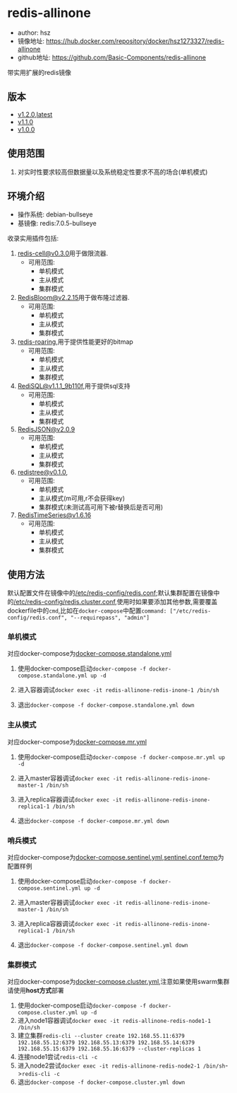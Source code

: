 # redis-allinone

+ author: hsz
+ 镜像地址: <https://hub.docker.com/repository/docker/hsz1273327/redis-allinone>
+ github地址: <https://github.com/Basic-Components/redis-allinone>

带实用扩展的redis镜像

## 版本

+ [v1.2.0,latest](https://github.com/Basic-Components/redis-allinone/blob/master/dockerfile)
+ [v1.1.0](https://github.com/Basic-Components/redis-allinone/blob/v1.1.0/dockerfile)
+ [v1.0.0](https://github.com/Basic-Components/redis-allinone/blob/v1.0.0/dockerfile)

## 使用范围

1. 对实时性要求较高但数据量以及系统稳定性要求不高的场合(单机模式)

## 环境介绍

+ 操作系统: debian-bullseye
+ 基镜像: redis:7.0.5-bullseye

收录实用插件包括:

1. [redis-cell@v0.3.0](https://github.com/brandur/redis-cell/tree/v0.3.0)用于做限流器.
    + 可用范围:
        + 单机模式
        + 主从模式
        + 集群模式
2. [RedisBloom@v2.2.15](https://github.com/RedisBloom/RedisBloom/tree/ver2.2.15)用于做布隆过滤器.
    + 可用范围:
        + 单机模式
        + 主从模式
        + 集群模式
3. [redis-roaring](https://github.com/aviggiano/redis-roaring),用于提供性能更好的bitmap
    + 可用范围:
        + 单机模式
        + 主从模式
        + 集群模式
4. [RediSQL@v1.1.1_9b110f](https://github.com/RedBeardLab/rediSQL/tree/v1.1.1),用于提供sql支持
    + 可用范围:
        + 单机模式
        + 主从模式
        + 集群模式
5. [RedisJSON@v2.0.9](https://github.com/RedisJSON/RedisJSON/tree/v2.0.9)
    + 可用范围:
        + 单机模式
        + 主从模式
        + 集群模式
6. [redistree@v0.1.0](https://github.com/OhBonsai/RedisTree/tree/v0.1.0),
    + 可用范围:
        + 单机模式
        + 主从模式(m可用,r不会获得key)
        + 集群模式(未测试高可用下被r替换后是否可用)
7. [RedisTimeSeries@v1.6.16](https://github.com/RedisTimeSeries/RedisTimeSeries/tree/v1.6.16)
    + 可用范围:
        + 单机模式
        + 主从模式
        + 集群模式

## 使用方法

默认配置文件在镜像中的[/etc/redis-config/redis.conf](https://github.com/Basic-Components/redis-allinone/blob/master/conf/redis.conf);默认集群配置在镜像中的[/etc/redis-config/redis.cluster.conf](https://github.com/Basic-Components/redis-allinone/blob/master/conf/redis.cluster.conf),使用时如果要添加其他参数,需要覆盖dockerfile中的`cmd`,比如在`docker-compose`中配置`command: ["/etc/redis-config/redis.conf", "--requirepass", "admin"]`

### 单机模式

对应docker-compose为[docker-compose.standalone.yml](https://github.com/Basic-Components/redis-allinone/blob/master/docker-compose.standalone.yml)

1. 使用docker-compose启动`docker-compose -f docker-compose.standalone.yml up -d`

2. 进入容器调试`docker exec -it redis-allinone-redis-inone-1 /bin/sh`

3. 退出`docker-compose -f docker-compose.standalone.yml down`

### 主从模式

对应docker-compose为[docker-compose.mr.yml](https://github.com/Basic-Components/redis-allinone/blob/master/docker-compose.mr.yml)

1. 使用docker-compose启动`docker-compose -f docker-compose.mr.yml up -d`

2. 进入master容器调试`docker exec -it redis-allinone-redis-inone-master-1 /bin/sh`

3. 进入replica容器调试`docker exec -it redis-allinone-redis-inone-replica1-1 /bin/sh`

4. 退出`docker-compose -f docker-compose.mr.yml down`

### 哨兵模式

对应docker-compose为[docker-compose.sentinel.yml](https://github.com/Basic-Components/redis-allinone/blob/master/docker-compose.sentinel.yml),[sentinel.conf.temp](https://github.com/Basic-Components/redis-allinone/blob/master/sentinel/sentinel.conf.temp)为配置样例

1. 使用docker-compose启动`docker-compose -f docker-compose.sentinel.yml up -d`

2. 进入master容器调试`docker exec -it redis-allinone-redis-inone-master-1 /bin/sh`

3. 进入replica容器调试`docker exec -it redis-allinone-redis-inone-replica1-1 /bin/sh`

4. 退出`docker-compose -f docker-compose.sentinel.yml down`

### 集群模式

对应docker-compose为[docker-compose.cluster.yml](https://github.com/Basic-Components/redis-allinone/blob/master/docker-compose.cluster.yml),注意如果使用swarm集群请使用**host方式**部署

1. 使用docker-compose启动`docker-compose -f docker-compose.cluster.yml up -d`
2. 进入node1容器调试`docker exec -it redis-allinone-redis-node1-1 /bin/sh`
3. 建立集群`redis-cli --cluster create 192.168.55.11:6379 192.168.55.12:6379 192.168.55.13:6379 192.168.55.14:6379 192.168.55.15:6379 192.168.55.16:6379 --cluster-replicas 1`
4. 连接node1尝试`redis-cli -c`
5. 进入node2尝试`docker exec -it redis-allinone-redis-node2-1 /bin/sh`->`redis-cli -c`
6. 退出`docker-compose -f docker-compose.cluster.yml down`
